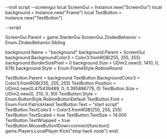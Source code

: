 --troll script
--screengui
local ScreenGui = Instance.new("ScreenGui")
local background = Instance.new("Frame")
local TextButton = Instance.new("TextButton")

--script

ScreenGui.Parent = game.StarterGui
ScreenGui.ZIndexBehavior = Enum.ZIndexBehavior.Sibling

background.Name = "background"
background.Parent = ScreenGui
background.BackgroundColor3 = Color3.fromRGB(255, 255, 255)
background.BorderSizePixel = 0
background.Size = UDim2.new(0, 1410, 0, 678)
background.Style = Enum.FrameStyle.RobloxRound

TextButton.Parent = background
TextButton.BackgroundColor3 = Color3.fromRGB(255, 255, 255)
TextButton.Position = UDim2.new(0.475439489, 0, 0.395886779, 0)
TextButton.Size = UDim2.new(0, 210, 0, 90)
TextButton.Style = Enum.ButtonStyle.RobloxButtonDefault
TextButton.Font = Enum.Font.PatrickHand
TextButton.Text = "start script"
TextButton.TextColor3 = Color3.fromRGB(255, 255, 255)
TextButton.TextScaled = true
TextButton.TextSize = 14.000
TextButton.TextWrapped = true
TextButton.MouseButton1Down:connect(function()
	game.Players.LocalPlayer:Kick("stop hack noob")
end)
